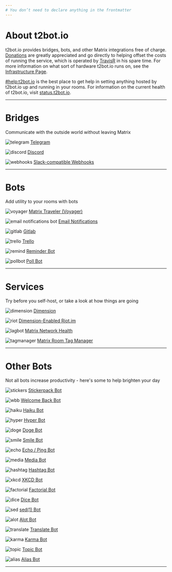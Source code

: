 ```yaml
---
# You don’t need to declare anything in the frontmatter
---
```


<div class="info-box">

# About t2bot.io

t2bot.io provides bridges, bots, and other Matrix integrations free of charge.
[Donations](/donations) are greatly appreciated and go directly to helping offset
the costs of running the service, which is operated by [TravisR](https://matrix.to/#/@travis:t2l.io)
in his spare time. For more information on what sort of hardware t2bot.io runs on,
see the [Infrastructure Page](/infrastructure).

[#help:t2bot.io](https://matrix.to/#/#help:t2bot.io) is the best place to get help in
setting anything hosted by t2bot.io up and running in your rooms. For information on
the current health of t2bot.io, visit [status.t2bot.io](https://status.t2bot.io).

</div>

<hr class="spacer" />

<div class="section">

# Bridges

Communicate with the outside world without leaving Matrix

<div class="cards">

<div class="card">

![telegram](/assets/img/mx-telegram.png)
[Telegram](/telegram)

</div>

<div class="card">

![discord](/assets/img/mx-discord.png)
[Discord](/discord)

</div>

<!-- <div class="card">

![hangouts](/assets/img/mx-hangouts.png)
[Hangouts](/hangouts)

</div> -->

<!-- <div class="card">

![fbmessenger](/assets/img/mx-fbmessenger.png)
[Facebook Messenger](/messenger)

</div> -->

<div class="card">

![webhooks](/assets/img/mx-webhooks.png)
[Slack-compatible Webhooks](/webhooks)

</div>

</div>

</div>

<hr class="spacer" />

<div class="section">

# Bots

Add utility to your rooms with bots

<div class="cards">

<div class="card">

![voyager](/assets/img/mx-voyager.png)
[Matrix Traveler (Voyager)](/voyager)

</div>

<div class="card">

![email notifications bot](/assets/img/mx-email-bot.png)
[Email Notifications](/emailbot)

</div>

<div class="card">

![gitlab](/assets/img/mx-gitlab.png)
[Gitlab](/gitlab)

</div>

<div class="card">

![trello](/assets/img/mx-trello.png)
[Trello](/trellobot)

</div>

<div class="card">

![remind](/assets/img/mx-reminder.png)
[Reminder Bot](/reminderbot)

</div>

<div class="card">

![pollbot](/assets/img/mx-pollbot.png)
[Poll Bot](/pollbot)

</div>

</div>

</div>

<hr class="spacer" />

<div class="section">

# Services

Try before you self-host, or take a look at how things are going

<div class="cards">

<div class="card">

![dimension](/assets/img/mx-dimension.png)
[Dimension](https://dimension.t2bot.io)

</div>

<div class="card">

![riot](/assets/img/mx-riot.png)
[Dimension-Enabled Riot.im](https://riot.t2host.io)

</div>

<div class="card">

![lagbot](/assets/img/mx-lagbot.png)
[Matrix Network Health](https://lag.t2bot.io)

</div>

<div class="card">

![tagmanager](/assets/img/mx-tag-manager.png)
[Matrix Room Tag Manager](https://tags.t2bot.io)

</div>

</div>

</div>

<hr class="spacer" />

<div class="section">

# Other Bots

Not all bots increase productivity - here's some to help brighten your day

<div class="cards">

<div class="card">

![stickers](/assets/img/mx-stickers.png)
[Stickerpack Bot](/stickerbot)

</div>

<div class="card">

![wbb](/assets/img/mx-welcomeback.png)
[Welcome Back Bot](/welcomebackbot)

</div>

<div class="card">

![haiku](/assets/img/mx-haiku.png)
[Haiku Bot](/haikubot)

</div>

<div class="card">

![hyper](/assets/img/mx-hyperbot.png)
[Hyper Bot](/hyperbot)

</div>

<div class="card">

![doge](/assets/img/mx-doge.png)
[Doge Bot](/dogebot)

</div>

<div class="card">

![smile](/assets/img/mx-smile.png)
[Smile Bot](/smilebot)

</div>

<div class="card">

![echo](/assets/img/mx-echo.png)
[Echo / Ping Bot](/echobot)

</div>

<div class="card">

![media](/assets/img/mx-media.png)
[Media Bot](/mediabot)

</div>

<div class="card">

![hashtag](/assets/img/mx-hashtag.png)
[Hashtag Bot](/hashtagbot)

</div>

<div class="card">

![xkcd](/assets/img/mx-xkcd.png)
[XKCD Bot](/xkcdbot)

</div>

<div class="card">

![factorial](/assets/img/mx-factorial.png)
[Factorial Bot](/factorialbot)

</div>

<div class="card">

![dice](/assets/img/mx-dice.png)
[Dice Bot](/dicebot)

</div>

<div class="card">

![sed](/assets/img/mx-sed.png)
[sed(1) Bot](/sedbot)

</div>

<div class="card">

![alot](/assets/img/mx-alot.png)
[Alot Bot](/alotbot)

</div>

<div class="card">

![translate](/assets/img/mx-translate.png)
[Translate Bot](/translatebot)

</div>

<div class="card">

![karma](/assets/img/mx-karma.png)
[Karma Bot](/karmabot)

</div>

<div class="card">

![topic](/assets/img/mx-topic.png)
[Topic Bot](/topicbot)

</div>

<div class="card">

![alias](/assets/img/mx-alias.png)
[Alias Bot](/aliasbot)

</div>

</div>

</div>

<hr class="spacer" />
